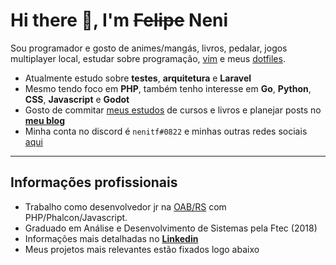 # Hi there 👋, I'm ~~Felipe~~ Neni

Sou programador e gosto de animes/mangás, livros, pedalar, jogos multiplayer local, estudar sobre programação, [vim](https://www.vim.org/) e meus [dotfiles](http://github.com/nenitf/dotfiles).

- Atualmente estudo sobre **testes**, **arquitetura** e **Laravel**
- Mesmo tendo foco em **PHP**, também tenho interesse em **Go**, **Python**, **CSS**, **Javascript** e **Godot**
- Gosto de commitar [meus estudos](http://neni.dev/ead) de cursos e livros e planejar posts no [**meu blog**](http://wtf.neni.dev)
- Minha conta no discord é `nenitf#0822` e minhas outras redes sociais [aqui](http://neni.dev/hub)

---

## Informações profissionais

- Trabalho como desenvolvedor jr na [OAB/RS](https://www.oabrs.org.br/) com PHP/Phalcon/Javascript.
- Graduado em Análise e Desenvolvimento de Sistemas pela Ftec (2018)
- Informações mais detalhadas no [**Linkedin**](https://www.linkedin.com/in/nenitf/)
- Meus projetos mais relevantes estão fixados logo abaixo
